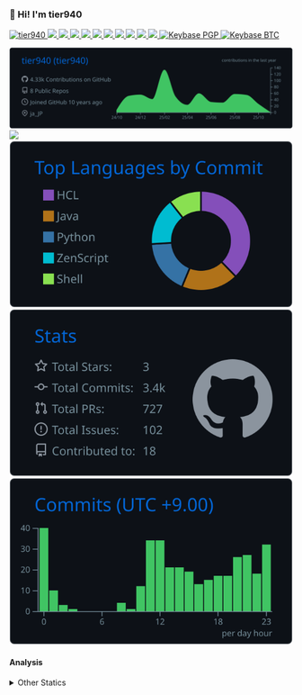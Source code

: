 ### 👋 Hi! I'm tier940

<p align="left"> 
  <a href="https://github.com/tier940/tier940/">
    <img src="https://komarev.com/ghpvc/?username=tier940" alt="tier940" />
  </a>
  <a href="http://twitter.com/tier940">
    <img height="20" src="https://img.shields.io/twitter/follow/tier940?label=Twitter&logo=twitter&style=flat" />
  </a>
  <a href="https://github.com/tier940">
    <img height="20" src="https://img.shields.io/github/followers/tier940?label=follow&logo=github&style=flat" />
  </a>
  <a href="https://www.reddit.com/user/tier940">
    <img height="20" src="https://img.shields.io/reddit/user-karma/combined/tier940?label=Reddit&logo=reddit&style=flat" />
  </a>
  <a href="https://stackoverflow.com/users/17317833/tier940">
    <img height="20" src="https://img.shields.io/stackexchange/stackoverflow/r/17317833?label=StackOverflow&logo=stack-overflow&style=flat" />
  </a>
  <a href="https://zenn.dev/tier940">
    <img height="20" src="https://zenn.badge.nikaera.com/s/tier940/likes" />
  </a>
  <a href="https://zenn.dev/tier940">
    <img height="20" src="https://zenn.badge.nikaera.com/s/tier940/followers" />
  </a>
  <a href="https://zenn.dev/tier940">
    <img height="20" src="https://zenn.badge.nikaera.com/s/tier940/articles" />
  </a>
  <a href="http://qiita.com/tier940">
    <img height="20" src="https://qiita-badge.apiapi.app/s/tier940/posts.svg" />
  </a>
  <a href="http://qiita.com/tier940">
    <img height="20" src="https://qiita-badge.apiapi.app/s/tier940/contributions.svg" />
  </a>
  <a href="https://github.com/tier940/tier940/">
    <img height="20" src="https://github.com/tier940/tier940/actions/workflows/main.yml/badge.svg" />
  </a>
  <a href="https://keybase.io/tier940">
    <img alt="Keybase PGP" src="https://img.shields.io/keybase/pgp/tier940">
  </a>
  <a href="https://keybase.io/tier940">
    <img alt="Keybase BTC" src="https://img.shields.io/keybase/btc/tier940">
  </a>
</p>

[![](https://raw.githubusercontent.com/tier940/tier940/main/profile-summary-card-output/github_dark/0-profile-details.svg)](https://github.com/vn7n24fzkq/github-profile-summary-cards)
[![](https://raw.githubusercontent.com/tier940/tier940/main/profile-summary-card-output/github_dark/1-repos-per-language.svg)](https://github.com/vn7n24fzkq/github-profile-summary-cards) [![](https://raw.githubusercontent.com/tier940/tier940/main/profile-summary-card-output/github_dark/2-most-commit-language.svg)](https://github.com/vn7n24fzkq/github-profile-summary-cards)
[![](https://raw.githubusercontent.com/tier940/tier940/main/profile-summary-card-output/github_dark/3-stats.svg)](https://github.com/vn7n24fzkq/github-profile-summary-cards) [![](https://raw.githubusercontent.com/tier940/tier940/main/profile-summary-card-output/github_dark/4-productive-time.svg)](https://github.com/vn7n24fzkq/github-profile-summary-cards)


#### Analysis
<!-- <img height="150" src="https://github.com/tier940/tier940/blob/master/images/stat.svg" alt="Alternative Text"/> -->

<details>
  <summary>Other Statics</summary>
  <!--START_SECTION:waka-->
![Code Time](http://img.shields.io/badge/Code%20Time-3%2C843%20hrs%2035%20mins-blue)

**🐱 My GitHub Data** 

> 📦 30.0 kB Used in GitHub's Storage 
 > 
> 💼 Opted to Hire
 > 
> 📜 11 Public Repositories 
 > 
> 🔑 3 Private Repositories 
 > 
**I'm an Early 🐤** 

```text
🌞 Morning                1897 commits        ████░░░░░░░░░░░░░░░░░░░░░   15.85 % 
🌆 Daytime                4397 commits        █████████░░░░░░░░░░░░░░░░   36.73 % 
🌃 Evening                4417 commits        █████████░░░░░░░░░░░░░░░░   36.89 % 
🌙 Night                  1261 commits        ███░░░░░░░░░░░░░░░░░░░░░░   10.53 % 
```
📅 **I'm Most Productive on Saturday** 

```text
Monday                   1172 commits        ██░░░░░░░░░░░░░░░░░░░░░░░   09.79 % 
Tuesday                  2000 commits        ████░░░░░░░░░░░░░░░░░░░░░   16.71 % 
Wednesday                1396 commits        ███░░░░░░░░░░░░░░░░░░░░░░   11.66 % 
Thursday                 1308 commits        ███░░░░░░░░░░░░░░░░░░░░░░   10.93 % 
Friday                   1619 commits        ███░░░░░░░░░░░░░░░░░░░░░░   13.52 % 
Saturday                 2329 commits        █████░░░░░░░░░░░░░░░░░░░░   19.45 % 
Sunday                   2148 commits        ████░░░░░░░░░░░░░░░░░░░░░   17.94 % 
```


📊 **This Week I Spent My Time On** 

```text
🕑︎ Time Zone: Asia/Tokyo

💬 Programming Languages: 
Other                    38 hrs 43 mins      █████████████████████████   98.31 % 
Markdown                 15 mins             ░░░░░░░░░░░░░░░░░░░░░░░░░   00.67 % 
INI                      8 mins              ░░░░░░░░░░░░░░░░░░░░░░░░░   00.34 % 
YAML                     8 mins              ░░░░░░░░░░░░░░░░░░░░░░░░░   00.34 % 
JSON                     7 mins              ░░░░░░░░░░░░░░░░░░░░░░░░░   00.31 % 

🔥 Editors: 
Chrome                   38 hrs 43 mins      █████████████████████████   98.31 % 
VS Code                  40 mins             ░░░░░░░░░░░░░░░░░░░░░░░░░   01.69 % 

💻 Operating System: 
Windows                  35 hrs 53 mins      ███████████████████████░░   91.12 % 
Unknown OS               3 hrs 29 mins       ██░░░░░░░░░░░░░░░░░░░░░░░   08.88 % 
```

**I Mostly Code in Java** 

```text
Java                     14 repos            ███████████░░░░░░░░░░░░░░   45.16 % 
ZenScript                3 repos             ██░░░░░░░░░░░░░░░░░░░░░░░   09.68 % 
HTML                     2 repos             ██░░░░░░░░░░░░░░░░░░░░░░░   06.45 % 
Python                   1 repo              █░░░░░░░░░░░░░░░░░░░░░░░░   03.23 % 
Dockerfile               1 repo              █░░░░░░░░░░░░░░░░░░░░░░░░   03.23 % 
```



**Timeline**

![Lines of Code chart](https://raw.githubusercontent.com/tier940/tier940/main/assets/bar_graph.png)


 Last Updated on 19/05/2024 01:30:46 UTC
<!--END_SECTION:waka-->
</details>
